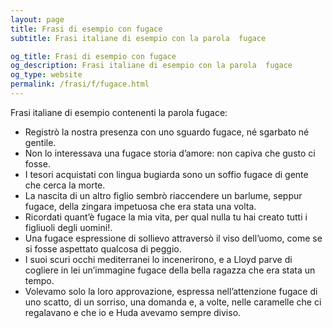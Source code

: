 ```yaml
---
layout: page
title: Frasi di esempio con fugace 
subtitle: Frasi italiane di esempio con la parola  fugace

og_title: Frasi di esempio con fugace 
og_description: Frasi italiane di esempio con la parola  fugace
og_type: website
permalink: /frasi/f/fugace.html
---
```


Frasi italiane di esempio contenenti la parola fugace:


- Registrò la nostra presenza con uno sguardo fugace, né sgarbato né gentile.
- Non lo interessava una fugace storia d’amore: non capiva che gusto ci fosse.
- I tesori acquistati con lingua bugiarda sono un soffio fugace di gente che cerca la morte.
- La nascita di un altro figlio sembrò riaccendere un barlume, seppur fugace, della zingara impetuosa che era stata una volta.
- Ricordati quant’è fugace la mia vita, per qual nulla tu hai creato tutti i figliuoli degli uomini!.
- Una fugace espressione di sollievo attraversò il viso dell’uomo, come se si fosse aspettato qualcosa di peggio.
- I suoi scuri occhi mediterranei lo incenerirono, e a Lloyd parve di cogliere in lei un’immagine fugace della bella ragazza che era stata un tempo.
- Volevamo solo la loro approvazione, espressa nell’attenzione fugace di uno scatto, di un sorriso, una domanda e, a volte, nelle caramelle che ci regalavano e che io e Huda avevamo sempre diviso.
